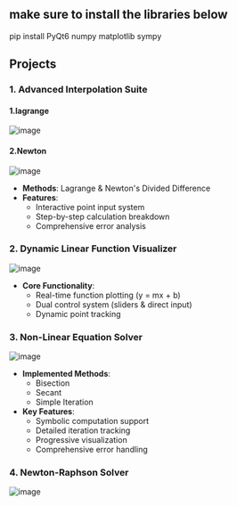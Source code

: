 ## **make sure to install the libraries below** 
pip install PyQt6 numpy matplotlib sympy




## Projects

### 1. Advanced Interpolation Suite
#### 1.lagrange
![image](https://github.com/user-attachments/assets/915c0f6e-141b-44b5-bc8c-269b53b62340)
#### 2.Newton
![image](https://github.com/user-attachments/assets/c06fc904-2de8-40f7-9897-bb0f6aaab918)

- **Methods**: Lagrange & Newton's Divided Difference
- **Features**:
  - Interactive point input system
  - Step-by-step calculation breakdown
  - Comprehensive error analysis

### 2. Dynamic Linear Function Visualizer
![image](https://github.com/user-attachments/assets/f6b53ef0-adad-4eef-88ea-ec21649752fa)


- **Core Functionality**:
  - Real-time function plotting (y = mx + b)
  - Dual control system (sliders & direct input)
  - Dynamic point tracking

### 3. Non-Linear Equation Solver
![image](https://github.com/user-attachments/assets/ffbe552d-903b-4536-8ca0-14fd90a907a8)


- **Implemented Methods**:
  - Bisection
  - Secant
  - Simple Iteration
- **Key Features**:
  - Symbolic computation support
  - Detailed iteration tracking
  - Progressive visualization
  - Comprehensive error handling

### 4. Newton-Raphson Solver
![image](https://github.com/user-attachments/assets/61e97be3-c531-4f65-ae51-2dfb352e72f3)









